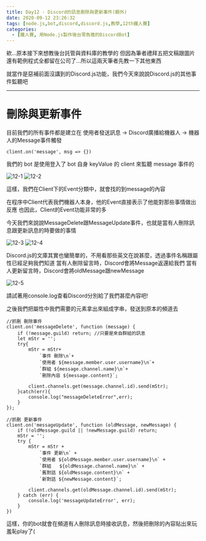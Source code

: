 ```yaml
---
title: Day12 - Discord的訊息刪除與更新事件(額外)
date: 2020-09-12 23:26:32
tags: [node.js,bot,discord,discord.js,教學,12th鐵人賽]
categories:
  - [鐵人賽, 用Node.js製作後台零負擔的DiscordBot]
---
```

欸...原本接下來想教後台託管與資料庫的教學的
但因為筆者禮拜五把文稿跟圖片還有範例程式全都留在公司了...所以這兩天筆者先教一下其他東西

<!-- more -->

就當作是惡補前面沒講到的Discord.js功能，我們今天來說說Discord.js的其他事件監聽吧

---

# 刪除與更新事件

目前我們的所有事件都是建立在
使用者發送訊息 -> Discord廣播給機器人 -> 機器人的Message事件觸發

```
client.on('message', msg => {})
```

我們的 bot 是使用登入了 bot 自身 keyValue 的 client 來監聽 message 事件的

![12-1](https://i.imgur.com/qXdmhzO.png)
![12-2](https://i.imgur.com/hbkivnR.png)

這樣，我們在Client下的Event分類中，就會找的到message的內容

在程序中Client代表我們機器人本身，他的Event直接表示了他能對那些事情做出反應
也因此，Client的Event功能非常的多

今天我們來說說MessageDelete跟MessageUpdate事件，也就是當有人刪除訊息跟更新訊息的時要做的事情

![12-3](https://i.imgur.com/OZ84Nlj.png)
![12-4](https://i.imgur.com/FSfPNZq.png)

Discord.js的文庫其實也蠻簡單的，不用看那些英文在說甚麼，透過事件名稱跟屬性已經足夠我們知道
當有人刪除留言時，Discord會將Message返還給我們
當有人更新留言時，Discord會將oldMessage跟newMessage

![12-5](https://i.imgur.com/ouPctCU.png)

請試著用console.log查看Discord分別給了我們甚麼內容吧!

之後我們把屬性中我們需要的元素拿出來組成字串，發送到原本的頻道去

```
//抓刪 刪除事件
client.on('messageDelete', function (message) {
    if (!message.guild) return; //只要是來自群組的訊息
    let mStr = '';
    try{
        mStr = mStr+
            `事件 刪除\n`+
            `使用者 ${message.member.user.username}\n`+
            `群組 ${message.channel.name}\n`+
            `刪除內容 ${message.content}`;

        client.channels.get(message.channel.id).send(mStr);
    }catch(err){
        console.log("messageDeleteError",err);
    }
});

//抓刪 更新事件
client.on('messageUpdate', function (oldMessage, newMessage) {
    if (!oldMessage.guild || !newMessage.guild) return;
    mStr = '';
    try {
        mStr = mStr +
            `事件 更新\n` +
            `使用者 ${oldMessage.member.user.username}\n` +
            `群組   ${oldMessage.channel.name}\n` +
            `舊對話 ${oldMessage.content}\n` +
            `新對話 ${newMessage.content}`;

        client.channels.get(oldMessage.channel.id).send(mStr);
    } catch (err) {
        console.log('messageUpdateError', err);
    }
})
```

這樣，你的bot就會在頻道有人刪除訊息時接收訊息，然後把刪除的內容貼出來玩羞恥play了(
